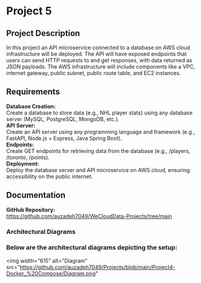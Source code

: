 # Project 5

## Project Description
In this project an API microservice connected to a database on AWS cloud infrastructure will be deployed. The API will have exposed endpoints that users can send HTTP requests to and get responses, with data returned as JSON payloads. The AWS infrastructure will include components like a VPC, internet gateway, public subnet, public route table, and EC2 instances.

## Requirements
**Database Creation:** <br>Create a database to store data (e.g., NHL player stats) using any database server (MySQL, PostgreSQL, MongoDB, etc.).
<br>**API Server:** <br>Create an API server using any programming language and framework (e.g., FastAPI, Node.js + Express, Java Spring Boot).
<br>**Endpoints:** <br>Create GET endpoints for retrieving data from the database (e.g., /players, /toronto, /points).
<br>**Deployment:** <br>Deploy the database server and API microservice on AWS cloud, ensuring accessibility on the public internet.
## Documentation
**GitHub Repository:**<br>https://github.com/auzadeh7049/WeCloudData-Projects/tree/main
### Architectural Diagrams
### Below are the architectural diagrams depicting the setup:<br>

<img width="615" alt="Diagram" src="https://github.com/auzadeh7049/Projects/blob/main/Project4-Docker_%20Compose/Diagram.png"
   

